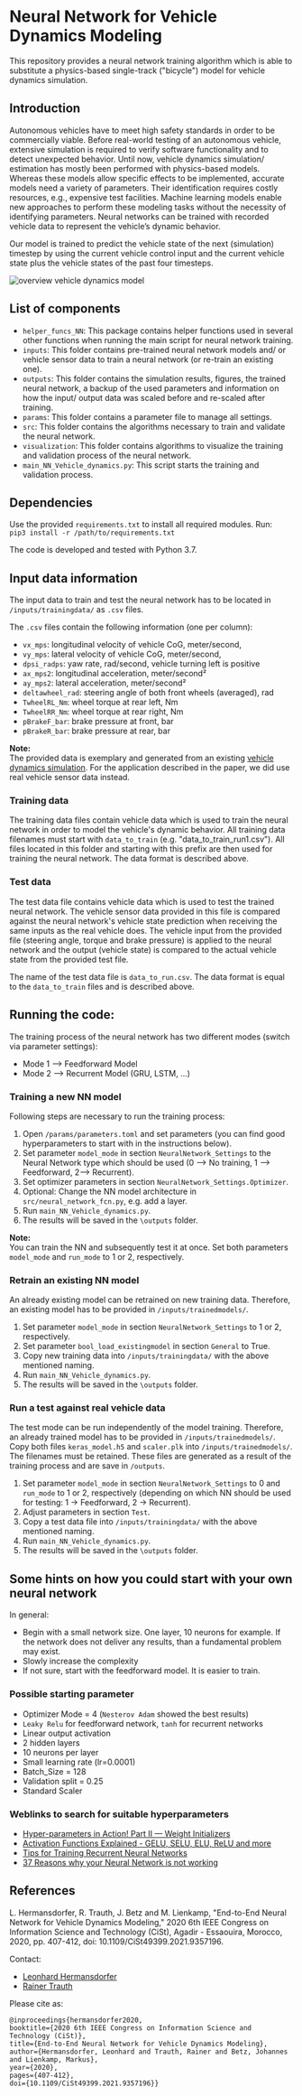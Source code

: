 # Neural Network for Vehicle Dynamics Modeling

This repository provides a neural network training algorithm which is able to substitute a physics-based single-track ("bicycle") model for vehicle dynamics simulation.

## Introduction

Autonomous vehicles have to meet high safety standards
in order to be commercially viable. Before real-world
testing of an autonomous vehicle, extensive simulation is required
to verify software functionality and to detect unexpected behavior.
Until now, vehicle
dynamics simulation/ estimation has mostly been performed with physics-based
models. Whereas these models allow specific effects to
be implemented, accurate models need a variety of parameters.
Their identification requires costly resources, e.g., expensive test
facilities. Machine learning models enable new approaches to
perform these modeling tasks without the necessity of identifying
parameters. Neural networks can be trained with recorded vehicle
data to represent the vehicle’s dynamic behavior.

Our model is trained to predict the vehicle state of the next (simulation) timestep by using the current vehicle control input and the current vehicle state plus the vehicle states of the past four timesteps.

![overview vehicle dynamics model](/resources/overview.png)

## List of components
* `helper_funcs_NN`: This package contains helper functions used in several other functions when running the main script for neural network training.
* `inputs`: This folder contains pre-trained neural network models and/ or vehicle sensor data to train a neural network (or re-train an existing one).
* `outputs`: This folder contains the simulation results, figures, the trained neural network, a backup of the used parameters and information on how the input/ output data was scaled before and re-scaled after training.
* `params`: This folder contains a parameter file to manage all settings.
* `src`: This folder contains the algorithms necessary to train and validate the neural network.
* `visualization`: This folder contains algorithms to visualize the training and validation process of the neural network.
* `main_NN_Vehicle_dynamics.py`: This script starts the training and validation process.


## Dependencies
Use the provided `requirements.txt` to install all required modules. Run:\
``pip3 install -r /path/to/requirements.txt``

The code is developed and tested with Python 3.7.


## Input data information
The input data to train and test the neural network has to be located in `/inputs/trainingdata/` as `.csv` files.

The `.csv` files contain the following information (one per column):
* `vx_mps`: longitudinal velocity of vehicle CoG, meter/second,
* `vy_mps`: lateral velocity of vehicle CoG, meter/second,
* `dpsi_radps`: yaw rate, rad/second, vehicle turning left is positive
* `ax_mps2`: longitudinal acceleration, meter/second²
* `ay_mps2`: lateral acceleration, meter/second²
* `deltawheel_rad`: steering angle of both front wheels (averaged), rad
* `TwheelRL_Nm`: wheel torque at rear left, Nm
* `TwheelRR_Nm`: wheel torque at rear right, Nm
* `pBrakeF_bar`: brake pressure at front, bar
* `pBrakeR_bar`: brake pressure at rear, bar

**Note:**\
The provided data is exemplary and generated from an existing [vehicle dynamics simulation](https://github.com/TUMFTM/sim_vehicle_dynamics). For the application described in the paper, we did use real vehicle sensor data instead.

### Training data
The training data files contain vehicle data which is used to train the neural network in order to model the vehicle's dynamic behavior. All training data filenames must start with ``data_to_train`` (e.g. "data_to_train_run1.csv"). All files located in this folder and starting with this prefix are then used for training the neural network.
The data format is described above.

### Test data
The test data file contains vehicle data which is used to test the trained neural network. The vehicle sensor data provided in this file is compared against the neural network's vehicle state prediction when receiving the same inputs as the real vehicle does.
The vehicle input from the provided file (steering angle, torque and brake pressure) is applied to the neural network and the output (vehicle state) is compared to the actual vehicle state from the provided test file.

The name of the test data file is ``data_to_run.csv``.
The data format is equal to the ``data_to_train`` files and is described above.


## Running the code:

The training process of the neural network has two different modes (switch via parameter settings):
* Mode 1 --> Feedforward Model
* Mode 2 --> Recurrent Model (GRU, LSTM, ...)

### Training a new NN model
Following steps are necessary to run the training process:
1. Open `/params/parameters.toml` and set parameters (you can find good hyperparameters to start with in the instructions below).
2. Set parameter ``model_mode`` in section ``NeuralNetwork_Settings`` to the Neural Network type which should be used (0 --> No training, 1 --> Feedforward, 2--> Recurrent).
3. Set optimizer parameters in section ``NeuralNetwork_Settings.Optimizer``.
4. Optional: Change the NN model architecture in ``src/neural_network_fcn.py``, e.g. add a layer.
5. Run ``main_NN_Vehicle_dynamics.py``.
6. The results will be saved in the ``\outputs`` folder.

**Note:**\
You can train the NN and subsequently test it at once. Set both parameters ``model_mode`` and ``run_mode`` to 1 or 2, respectively.

### Retrain an existing NN model
An already existing model can be retrained on new training data. Therefore, an existing model has to be provided in ``/inputs/trainedmodels/``.

1. Set parameter ``model_mode`` in section ``NeuralNetwork_Settings`` to 1 or 2, respectively.
2. Set parameter ``bool_load_existingmodel`` in section ``General`` to True.
3. Copy new training data into ``/inputs/trainingdata/`` with the above mentioned naming.
4. Run ``main_NN_Vehicle_dynamics.py``.
5. The results will be saved in the ``\outputs`` folder.

### Run a test against real vehicle data
The test mode can be run independently of the model training. Therefore, an already trained model has to be provided in ``/inputs/trainedmodels/``.
Copy both files ``keras_model.h5`` and ``scaler.plk`` into ``/inputs/trainedmodels/``. The filenames must be retained.
These files are generated as a result of the training process and are save in ``/outputs``.

1. Set parameter ``model_mode`` in section ``NeuralNetwork_Settings`` to 0 and ``run_mode`` to 1 or 2, respectively (depending on which NN should be used for testing: 1 -> Feedforward, 2 -> Recurrent).
2. Adjust parameters in section ``Test``.
3. Copy a test data file into ``/inputs/trainingdata/`` with the above mentioned naming.
4. Run ``main_NN_Vehicle_dynamics.py``.
5. The results will be saved in the ``\outputs`` folder.


## Some hints on how you could start with your own neural network

In general:
*  Begin with a small network size. One layer, 10 neurons for example. If the network does not deliver any results, than a fundamental problem may exist.
*  Slowly increase the complexity
*  If not sure, start with the feedforward model. It is easier to train.

### Possible starting parameter

*  Optimizer Mode = 4 (``Nesterov Adam`` showed the best results)
*  ``Leaky Relu`` for feedforward network, ``tanh`` for recurrent networks
*  Linear output activation  
*  2 hidden layers
*  10 neurons per layer
*  Small learning rate (lr=0.0001)
*  Batch_Size = 128
*  Validation split = 0.25
*  Standard Scaler

### Weblinks to search for suitable hyperparameters

*  [Hyper-parameters in Action! Part II — Weight Initializers](https://towardsdatascience.com/hyper-parameters-in-action-part-ii-weight-initializers-35aee1a28404)
*  [Activation Functions Explained - GELU, SELU, ELU, ReLU and more](https://mlfromscratch.com/activation-functions-explained/#/)
*  [Tips for Training Recurrent Neural Networks](https://danijar.com/tips-for-training-recurrent-neural-networks/)
*  [37 Reasons why your Neural Network is not working](https://blog.slavv.com/37-reasons-why-your-neural-network-is-not-working-4020854bd607)


## References

L. Hermansdorfer, R. Trauth, J. Betz and M. Lienkamp, "End-to-End Neural Network for Vehicle Dynamics Modeling," 2020 6th IEEE Congress on Information Science and Technology (CiSt), Agadir - Essaouira, Morocco, 2020, pp. 407-412, doi: 10.1109/CiSt49399.2021.9357196.

Contact:
* [Leonhard Hermansdorfer](mailto:leo.hermansdorfer@tum.de)
* [Rainer Trauth](mailto:trauth@ftm.mw.tum.de)

Please cite as:
```
@inproceedings{hermansdorfer2020,
booktitle={2020 6th IEEE Congress on Information Science and Technology (CiSt)},
title={End-to-End Neural Network for Vehicle Dynamics Modeling},
author={Hermansdorfer, Leonhard and Trauth, Rainer and Betz, Johannes and Lienkamp, Markus},
year={2020},
pages={407-412},
doi={10.1109/CiSt49399.2021.9357196}}
```
